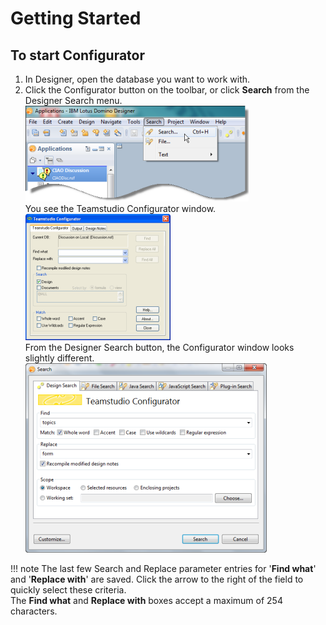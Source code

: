 # Getting Started

## To start Configurator
1. In Designer, open the database you want to work with.
2. Click the Configurator button on the toolbar, or click **Search** from the Designer Search menu.  
   ![Menu](img/starting.png)  
   You see the Teamstudio Configurator window.  
   ![Main Window](img/starting2.png)  
   From the Designer Search button, the Configurator window looks slightly different.  
   ![Designer Window](img/starting3.png)

!!! note
    The last few Search and Replace parameter entries for '**Find what**' and '**Replace with**' are saved. Click the arrow to the right of the field to quickly select these criteria.  
    The **Find what** and **Replace with** boxes accept a maximum of 254 characters. 